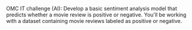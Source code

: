 OMC IT challenge (AI):
Develop a basic sentiment analysis model that predicts whether a movie review is positive or negative. You'll be working with a dataset containing movie reviews labeled as positive or negative.
